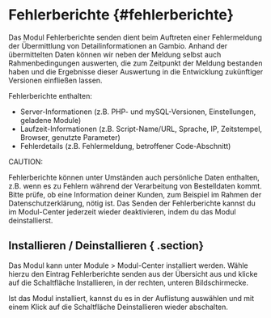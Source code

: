 # Fehlerberichte {#fehlerberichte}

Das Modul Fehlerberichte senden dient beim Auftreten einer Fehlermeldung der Übermittlung von Detailinformationen an Gambio. Anhand der übermittelten Daten können wir neben der Meldung selbst auch Rahmenbedingungen auswerten, die zum Zeitpunkt der Meldung bestanden haben und die Ergebnisse dieser Auswertung in die Entwicklung zukünftiger Versionen einfließen lassen.

Fehlerberichte enthalten:

-   Server-Informationen \(z.B. PHP- und mySQL-Versionen, Einstellungen, geladene Module\)
-   Laufzeit-Informationen \(z.B. Script-Name/URL, Sprache, IP, Zeitstempel, Browser, genutzte Parameter\)
-   Fehlerdetails \(z.B. Fehlermeldung, betroffener Code-Abschnitt\)

CAUTION:

Fehlerberichte können unter Umständen auch persönliche Daten enthalten, z.B. wenn es zu Fehlern während der Verarbeitung von Bestelldaten kommt. Bitte prüfe, ob eine Information deiner Kunden, zum Beispiel im Rahmen der Datenschutzerklärung, nötig ist. Das Senden der Fehlerberichte kannst du im Modul-Center jederzeit wieder deaktivieren, indem du das Modul deinstallierst.

## Installieren / Deinstallieren { .section}

Das Modul kann unter Module \> Modul-Center installiert werden. Wähle hierzu den Eintrag Fehlerberichte senden aus der Übersicht aus und klicke auf die Schaltfläche Installieren, in der rechten, unteren Bildschirmecke.

Ist das Modul installiert, kannst du es in der Auflistung auswählen und mit einem Klick auf die Schaltfläche Deinstallieren wieder abschalten.



